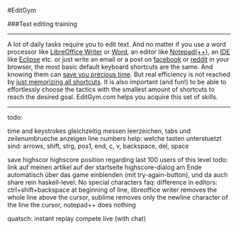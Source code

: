 #EditGym

###Text editing training

---

A lot of daily tasks require you to edit text. And no matter if you use a word processor like [LibreOffice Writer](https://www.libreoffice.org/discover/writer) or [Word](http://en.wikipedia.org/wiki/Microsoft_Word), an editor like [Notepad(++)](http://notepad-plus-plus.org), an [IDE](http://en.wikipedia.org/wiki/Integrated_development_environment) like [Eclipse](https://eclipse.org) etc. or just write an email or a post on [facebook](http://www.facebook.com) or [reddit](http://www.reddit.com) in your browser, the most basic default keyboard shortcuts are the same. And knowing them can [save you precious time](http://lifehacker.com/5970089/back-to-the-basics-learn-to-use-keyboard-shortcuts-like-a-ninja).
But real efficiency is not reached by [just memorizing all shortcuts](https://www.shortcutfoo.com). It is also important (and fun!) to be able to effortlessly choose the tactics with the smallest amount of shortcuts to reach the desired goal.
EditGym.com helps you acquire this set of skills.

---

todo:

time and keystrokes gleichzeitig messen
leerzeichen, tabs und zeilenumbrueche anzeigen
line numbers
help: welche tasten unterstuetzt sind: arrows, shift, strg, pos1, end, c, v, backspace, del, space

save highscor
highscore position regarding last 100 users of this level
todo: link auf meinen artikel auf der startseite
highscore-dialog am Ende automatisch über das game einblenden (mit try-again-button), und da auch share rein
haskell-level: No special characters
faq: difference in editors: ctrl+shift+backspace at beginning of line, libreoffice writer removes the whole line above the cursor, sublime removes only the newline character of the line the cursor, notepad++ does nothing

quatsch:
instant replay
compete live (with chat)